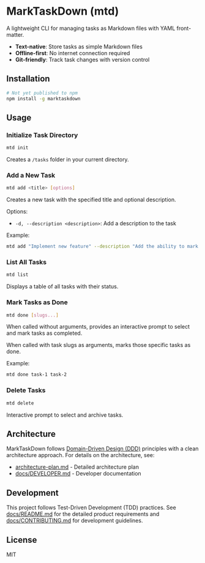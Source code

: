 # MarkTaskDown (mtd)

A lightweight CLI for managing tasks as Markdown files with YAML front-matter.

- **Text-native**: Store tasks as simple Markdown files
- **Offline-first**: No internet connection required
- **Git-friendly**: Track task changes with version control

## Installation

```bash
# Not yet published to npm
npm install -g marktaskdown
```

## Usage

### Initialize Task Directory

```bash
mtd init
```

Creates a `/tasks` folder in your current directory.

### Add a New Task

```bash
mtd add <title> [options]
```

Creates a new task with the specified title and optional description.

Options:

- `-d, --description <description>`: Add a description to the task

Example:

```bash
mtd add "Implement new feature" --description "Add the ability to mark tasks as done"
```

### List All Tasks

```bash
mtd list
```

Displays a table of all tasks with their status.

### Mark Tasks as Done

```bash
mtd done [slugs...]
```

When called without arguments, provides an interactive prompt to select and mark tasks as completed.

When called with task slugs as arguments, marks those specific tasks as done.

Example:

```bash
mtd done task-1 task-2
```

### Delete Tasks

```bash
mtd delete
```

Interactive prompt to select and archive tasks.

## Architecture

MarkTaskDown follows [Domain-Driven Design (DDD)](https://en.wikipedia.org/wiki/Domain-driven_design) principles with a clean architecture approach. For details on the architecture, see:

- [architecture-plan.md](architecture-plan.md) - Detailed architecture plan
- [docs/DEVELOPER.md](docs/DEVELOPER.md) - Developer documentation

## Development

This project follows Test-Driven Development (TDD) practices. See [docs/README.md](docs/README.md) for the detailed product requirements and [docs/CONTRIBUTING.md](docs/CONTRIBUTING.md) for development guidelines.

## License

MIT
